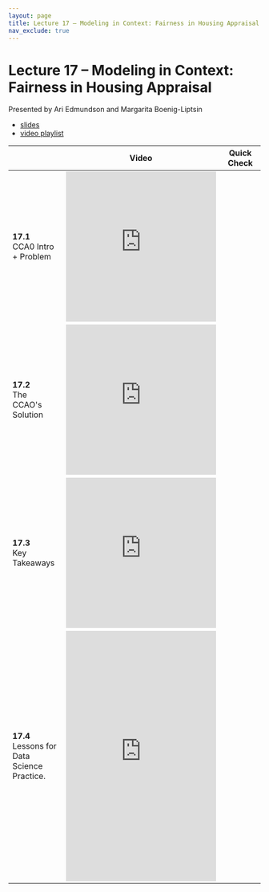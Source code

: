 ```yaml
---
layout: page
title: Lecture 17 – Modeling in Context: Fairness in Housing Appraisal
nav_exclude: true
---
```


# Lecture 17 – Modeling in Context: Fairness in Housing Appraisal

Presented by Ari Edmundson and Margarita Boenig-Liptsin


- [slides](https://docs.google.com/presentation/d/16mbugsceDZyrLHNX4KaD35mHjHGpbzEbA3G17KVn37Y/edit?usp=sharing)
- [video playlist](https://www.youtube.com/watch?v=8iHMk-2QJUI&list=PLQCcNQgUcDfq56vf8H2onzCBfZKHHZjTm)


<table>
<colgroup>
<col style="width: 25%" />
<col style="width: 25%" />
<col style="width: 25%" />
</colgroup>
<thead>
<tr class="header">
<th></th>
<th>Video</th>
<th>Quick Check</th>
</tr>
</thead>
<tbody>
<tr>
<td><strong>17.1</strong> <br> CCA0 Intro + Problem </td>
<td><iframe width="300" height="300" height src="https://www.youtube.com/embed/8iHMk-2QJUI" frameborder="0" allow="accelerometer; autoplay; encrypted-media; gyroscope; picture-in-picture" allowfullscreen></iframe></td>
<td></td>
</tr>
<tr>
<td><strong>17.2</strong> <br> The CCAO's Solution </td>
<td><iframe width="300" height="300" height src="https://www.youtube.com/embed/VrNSh5KFUoI" frameborder="0" allow="accelerometer; autoplay; encrypted-media; gyroscope; picture-in-picture" allowfullscreen></iframe></td>
<td></td>
</tr>
<tr>
<td><strong>17.3</strong> <br>Key Takeaways</td>
<td><iframe width="300" height="300" height src="https://www.youtube.com/embed/pbTzdQfR8WQ" frameborder="0" allow="accelerometer; autoplay; encrypted-media; gyroscope; picture-in-picture" allowfullscreen></iframe></td>
<td></td>
</tr>
<tr>
<td><strong>17.4</strong> <br>Lessons for Data Science Practice.</td>
<td><iframe width="300" height="500" height src="https://www.youtube.com/embed/PABk8IXQucs" frameborder="0" allow="accelerometer; autoplay; encrypted-media; gyroscope; picture-in-picture" allowfullscreen></iframe></td>
<td></td>
</tr>

